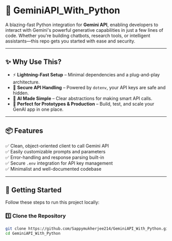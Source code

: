 # 🌌 GeminiAPI_With_Python

A blazing-fast Python integration for **Gemini API**, enabling developers to interact with Gemini's powerful generative capabilities in just a few lines of code. Whether you're building chatbots, research tools, or intelligent assistants—this repo gets you started with ease and security.

---

## ✨ Why Use This?

- ⚡ **Lightning-Fast Setup** – Minimal dependencies and a plug-and-play architecture.
- 🔐 **Secure API Handling** – Powered by `dotenv`, your API keys are safe and hidden.
- 🧠 **AI Made Simple** – Clear abstractions for making smart API calls.
- 🧪 **Perfect for Prototypes & Production** – Build, test, and scale your GenAI app in one place.

---

## 📦 Features

✅ Clean, object-oriented client to call Gemini API  
✅ Easily customizable prompts and parameters  
✅ Error-handling and response parsing built-in  
✅ Secure `.env` integration for API key management  
✅ Minimalist and well-documented codebase  

---

## 🚀 Getting Started

Follow these steps to run this project locally:

### 1️⃣ Clone the Repository

```bash
git clone https://github.com/Sappymukherjee214/GeminiAPI_With_Python.git
cd GeminiAPI_With_Python
